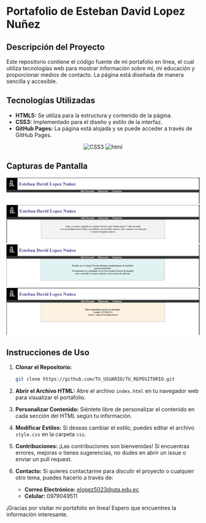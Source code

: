 # Portafolio de Esteban David Lopez Nuñez

## Descripción del Proyecto

Este repositorio contiene el código fuente de mi portafolio en línea, el cual utiliza tecnologías web para mostrar información sobre mí, mi educación y proporcionar medios de contacto. La página está diseñada de manera sencilla y accesible.

## Tecnologías Utilizadas

- **HTML5:** Se utiliza para la estructura y contenido de la página.
- **CSS3:** Implementado para el diseño y estilo de la interfaz.
- **GitHub Pages:** La página está alojada y se puede acceder a través de GitHub Pages.

<p align="center">
<img src="https://img.shields.io/badge/CSS3-1572B6?style=for-the-badge&logo=css3&logoColor=white" alt="CSS3">
<img src="https://img.shields.io/badge/HTML5-E34F26?style=for-the-badge&logo=html5&logoColor=white" alt="html">
</p>

## Capturas de Pantalla

<p align="center">
        <img src="./image/Captura de pantalla 2023-11-29 154705.png" alt="">
        <img src="./image/Captura de pantalla 2023-11-29 154755.png" alt="">
        <img src="./image/Captura de pantalla 2023-11-29 154808.png" alt="">
        <img src="./image/Captura de pantalla 2023-11-29 154823.png" alt="">
    </p>

## Instrucciones de Uso

1. **Clonar el Repositorio:**
   ```bash
   git clone https://github.com/TU_USUARIO/TU_REPOSITORIO.git
2. **Abrir el Archivo HTML:**
   Abre el archivo `index.html` en tu navegador web para visualizar el portafolio.

3. **Personalizar Contenido:**
   Siéntete libre de personalizar el contenido en cada sección del HTML según tu información.

4. **Modificar Estilos:**
   Si deseas cambiar el estilo, puedes editar el archivo `style.css` en la carpeta `css`.

5. **Contribuciones:**
   ¡Las contribuciones son bienvenidas! Si encuentras errores, mejoras o tienes sugerencias, no dudes en abrir un issue o enviar un pull request.

6. **Contacto:**
   Si quieres contactarme para discutir el proyecto o cualquier otro tema, puedes hacerlo a través de:
   - **Correo Electrónico:** elopez5023@uta.edu.ec
   - **Celular:** 0979049511

¡Gracias por visitar mi portafolio en línea! Espero que encuentres la información interesante.

